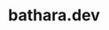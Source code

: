 ---
title: "bathara.dev"
draft: false
description: Tempat belajar teknologi mobile dan web modern
sidebar: false
---